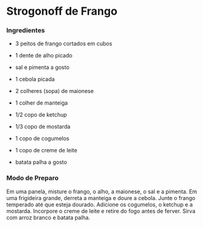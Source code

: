 # Strogonoff de Frango

### **Ingredientes**

- 3 peitos de frango cortados em cubos

- 1 dente de alho picado

- sal e pimenta a gosto

- 1 cebola picada

- 2 colheres (sopa) de maionese

- 1 colher de manteiga

- 1/2 copo de ketchup

- 1/3 copo de mostarda

- 1 copo de cogumelos

- 1 copo de creme de leite

- batata palha a gosto

### Modo de Preparo

Em uma panela, misture o frango, o alho, a maionese, o sal e a pimenta. Em uma frigideira grande, derreta a manteiga e doure a cebola. Junte o frango temperado até que esteja dourado. Adicione os cogumelos, o ketchup e a mostarda. Incorpore o creme de leite e retire do fogo antes de ferver. Sirva com arroz branco e batata palha.


